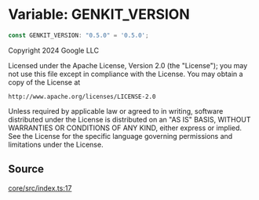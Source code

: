 # Variable: GENKIT\_VERSION

```ts
const GENKIT_VERSION: "0.5.0" = '0.5.0';
```

Copyright 2024 Google LLC

Licensed under the Apache License, Version 2.0 (the "License");
you may not use this file except in compliance with the License.
You may obtain a copy of the License at

    http://www.apache.org/licenses/LICENSE-2.0

Unless required by applicable law or agreed to in writing, software
distributed under the License is distributed on an "AS IS" BASIS,
WITHOUT WARRANTIES OR CONDITIONS OF ANY KIND, either express or implied.
See the License for the specific language governing permissions and
limitations under the License.

## Source

[core/src/index.ts:17](https://github.com/firebase/genkit/blob/2b0be364306d92a8e7d13efc2da4fb04c1d21e29/js/core/src/index.ts#L17)
